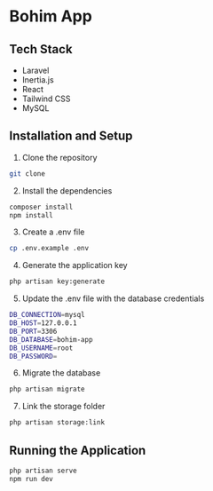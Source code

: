 # Bohim App

## Tech Stack
- Laravel
- Inertia.js
- React
- Tailwind CSS
- MySQL

## Installation and Setup
1. Clone the repository
```bash
git clone
```

2. Install the dependencies
```bash
composer install
npm install
```

3. Create a .env file
```bash
cp .env.example .env
```

4. Generate the application key
```bash
php artisan key:generate
```

5. Update the .env file with the database credentials
```bash
DB_CONNECTION=mysql
DB_HOST=127.0.0.1
DB_PORT=3306
DB_DATABASE=bohim-app
DB_USERNAME=root
DB_PASSWORD=
```

6. Migrate the database
```bash
php artisan migrate
```

7. Link the storage folder
```bash
php artisan storage:link
```

## Running the Application
```bash
php artisan serve
npm run dev
```
